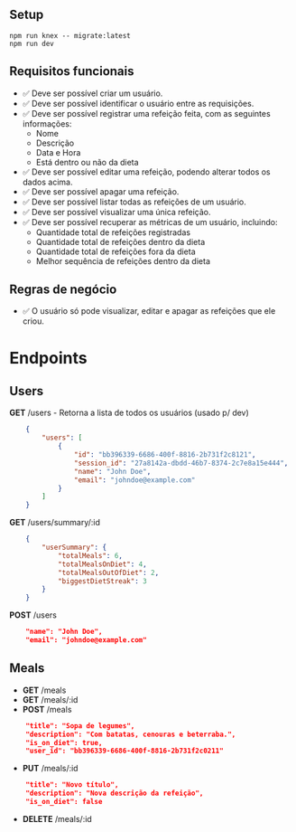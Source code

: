## Setup

```
npm run knex -- migrate:latest
npm run dev
```

## Requisitos funcionais

- ✅ Deve ser possível criar um usuário.
- ✅ Deve ser possível identificar o usuário entre as requisições.
- ✅ Deve ser possível registrar uma refeição feita, com as seguintes informações:
  - Nome
  - Descrição
  - Data e Hora
  - Está dentro ou não da dieta
- ✅ Deve ser possível editar uma refeição, podendo alterar todos os dados acima.
- ✅ Deve ser possível apagar uma refeição.
- ✅ Deve ser possível listar todas as refeições de um usuário.
- ✅ Deve ser possível visualizar uma única refeição.
- ✅ Deve ser possível recuperar as métricas de um usuário, incluindo:
  - Quantidade total de refeições registradas
  - Quantidade total de refeições dentro da dieta
  - Quantidade total de refeições fora da dieta
  - Melhor sequência de refeições dentro da dieta

## Regras de negócio

- ✅ O usuário só pode visualizar, editar e apagar as refeições que ele criou.

# Endpoints

## Users

**GET** /users - Retorna a lista de todos os usuários (usado p/ dev)

```JSON
    {
        "users": [
            {
                "id": "bb396339-6686-400f-8816-2b731f2c8121",
                "session_id": "27a8142a-dbdd-46b7-8374-2c7e8a15e444",
                "name": "John Doe",
                "email": "johndoe@example.com"
            }
        ]
    }
```

**GET** /users/summary/:id

```JSON
    {
        "userSummary": {
            "totalMeals": 6,
            "totalMealsOnDiet": 4,
            "totalMealsOutOfDiet": 2,
            "biggestDietStreak": 3
        }
    }
```

**POST** /users

```JSON
    "name": "John Doe",
    "email": "johndoe@example.com"
```

## Meals

- **GET** /meals
- **GET** /meals/:id
- **POST** /meals

```JSON
    "title": "Sopa de legumes",
    "description": "Com batatas, cenouras e beterraba.",
    "is_on_diet": true,
    "user_id": "bb396339-6686-400f-8816-2b731f2c0211"
```

- **PUT** /meals/:id

```JSON
    "title": "Novo título",
    "description": "Nova descrição da refeição",
    "is_on_diet": false
```

- **DELETE** /meals/:id
